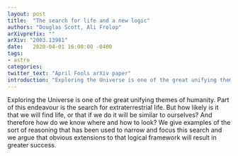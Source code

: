 ```yaml
---
layout: post
title:  "The search for life and a new logic"
authors: "Douglas Scott, Ali Frolop"
arXivprefix: ""
arXiv: "2003.13981"
date:   2020-04-01 16:00:00 -0400
tags:
- astro
categories:
twitter_text: "April Fools arXiv paper"
introduction: "Exploring the Universe is one of the great unifying themes of humanity..."
---
```


Exploring the Universe is one of the great unifying themes of humanity. Part of this endeavour is the search for extraterrestrial life. But how likely is it that we will find life, or that if we do it will be similar to ourselves? And therefore how do we know where and how to look? We give examples of the sort of reasoning that has been used to narrow and focus this search and we argue that obvious extensions to that logical framework will result in greater success.

